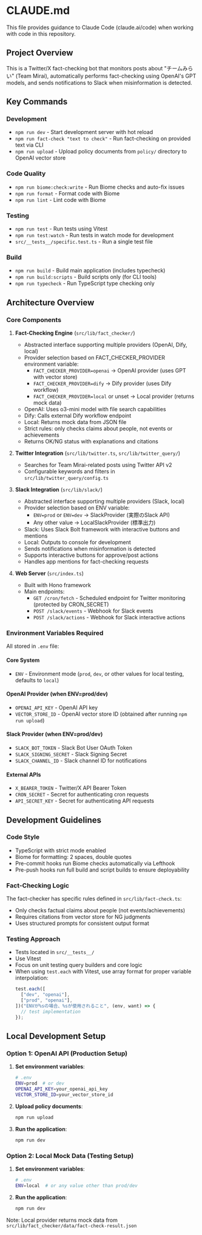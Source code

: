 # CLAUDE.md

This file provides guidance to Claude Code (claude.ai/code) when working with code in this repository.

## Project Overview

This is a Twitter/X fact-checking bot that monitors posts about "チームみらい" (Team Mirai), automatically performs fact-checking using OpenAI's GPT models, and sends notifications to Slack when misinformation is detected.

## Key Commands

### Development
- `npm run dev` - Start development server with hot reload
- `npm run fact-check "text to check"` - Run fact-checking on provided text via CLI
- `npm run upload` - Upload policy documents from `policy/` directory to OpenAI vector store

### Code Quality
- `npm run biome:check:write` - Run Biome checks and auto-fix issues
- `npm run format` - Format code with Biome
- `npm run lint` - Lint code with Biome

### Testing
- `npm run test` - Run tests using Vitest
- `npm run test:watch` - Run tests in watch mode for development
- `src/__tests__/specific.test.ts` - Run a single test file

### Build
- `npm run build` - Build main application (includes typecheck)
- `npm run build:scripts` - Build scripts only (for CLI tools)
- `npm run typecheck` - Run TypeScript type checking only

## Architecture Overview

### Core Components

1. **Fact-Checking Engine** (`src/lib/fact_checker/`)
   - Abstracted interface supporting multiple providers (OpenAI, Dify, local)
   - Provider selection based on FACT_CHECKER_PROVIDER environment variable:
     - `FACT_CHECKER_PROVIDER=openai` → OpenAI provider (uses GPT with vector store)
     - `FACT_CHECKER_PROVIDER=dify` → Dify provider (uses Dify workflow)
     - `FACT_CHECKER_PROVIDER=local` or unset → Local provider (returns mock data)
   - OpenAI: Uses o3-mini model with file search capabilities
   - Dify: Calls external Dify workflow endpoint
   - Local: Returns mock data from JSON file
   - Strict rules: only checks claims about people, not events or achievements
   - Returns OK/NG status with explanations and citations

2. **Twitter Integration** (`src/lib/twitter.ts`, `src/lib/twitter_query/`)
   - Searches for Team Mirai-related posts using Twitter API v2
   - Configurable keywords and filters in `src/lib/twitter_query/config.ts`

3. **Slack Integration** (`src/lib/slack/`)
   - Abstracted interface supporting multiple providers (Slack, local)
   - Provider selection based on ENV variable:
     - `ENV=prod` or `ENV=dev` → SlackProvider (実際のSlack API)
     - Any other value → LocalSlackProvider (標準出力)
   - Slack: Uses Slack Bolt framework with interactive buttons and mentions
   - Local: Outputs to console for development
   - Sends notifications when misinformation is detected
   - Supports interactive buttons for approve/post actions
   - Handles app mentions for fact-checking requests

4. **Web Server** (`src/index.ts`)
   - Built with Hono framework
   - Main endpoints:
     - `GET /cron/fetch` - Scheduled endpoint for Twitter monitoring (protected by CRON_SECRET)
     - `POST /slack/events` - Webhook for Slack events
     - `POST /slack/actions` - Webhook for Slack interactive actions

### Environment Variables Required

All stored in `.env` file:

#### Core System
- `ENV` - Environment mode (`prod`, `dev`, or other values for local testing, defaults to `local`)

#### OpenAI Provider (when ENV=prod/dev)
- `OPENAI_API_KEY` - OpenAI API key
- `VECTOR_STORE_ID` - OpenAI vector store ID (obtained after running `npm run upload`)

#### Slack Provider (when ENV=prod/dev)
- `SLACK_BOT_TOKEN` - Slack Bot User OAuth Token
- `SLACK_SIGNING_SECRET` - Slack Signing Secret
- `SLACK_CHANNEL_ID` - Slack channel ID for notifications

#### External APIs
- `X_BEARER_TOKEN` - Twitter/X API Bearer Token
- `CRON_SECRET` - Secret for authenticating cron requests
- `API_SECRET_KEY` - Secret for authenticating API requests

## Development Guidelines

### Code Style
- TypeScript with strict mode enabled
- Biome for formatting: 2 spaces, double quotes
- Pre-commit hooks run Biome checks automatically via Lefthook
- Pre-push hooks run full build and script builds to ensure deployability

### Fact-Checking Logic
The fact-checker has specific rules defined in `src/lib/fact-check.ts`:
- Only checks factual claims about people (not events/achievements)
- Requires citations from vector store for NG judgments
- Uses structured prompts for consistent output format

### Testing Approach
- Tests located in `src/__tests__/`
- Use Vitest
- Focus on unit testing query builders and core logic
- When using `test.each` with Vitest, use array format for proper variable interpolation:
  ```typescript
  test.each([
    ["dev", "openai"],
    ["prod", "openai"],
  ])("ENVが%sの場合、%sが使用されること", (env, want) => {
    // test implementation
  });
  ```

## Local Development Setup

### Option 1: OpenAI API (Production Setup)

1. **Set environment variables**:
   ```bash
   # .env
   ENV=prod  # or dev
   OPENAI_API_KEY=your_openai_api_key
   VECTOR_STORE_ID=your_vector_store_id
   ```

2. **Upload policy documents**:
   ```bash
   npm run upload
   ```

3. **Run the application**:
   ```bash
   npm run dev
   ```

### Option 2: Local Mock Data (Testing Setup)

1. **Set environment variables**:
   ```bash
   # .env
   ENV=local  # or any value other than prod/dev
   ```

2. **Run the application**:
   ```bash
   npm run dev
   ```

Note: Local provider returns mock data from `src/lib/fact_checker/data/fact-check-result.json`
